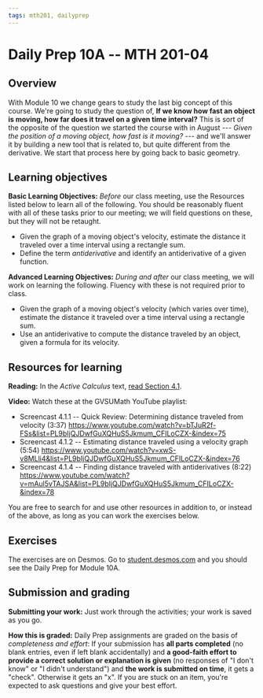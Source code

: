 ```yaml
---
tags: mth201, dailyprep
---
```


# Daily Prep 10A -- MTH 201-04

## Overview 

With Module 10 we change gears to study the last big concept of this course. We're going to study the question of, **If we know how fast an object is moving, how far does it travel on a given time interval?** This is sort of the opposite of the question we started the course with in August --- *Given the position of a moving object, how fast is it moving?* --- and we'll answer it by building a new tool that is related to, but quite different from the derivative. We start that process here by going back to basic geometry. 

## Learning objectives 

**Basic Learning Objectives:** *Before* our class meeting, use the Resources listed below to learn all of the following. You should be reasonably fluent with all of these tasks prior to our meeting; we will field questions on these, but they will not be retaught. 

- Given the graph of a moving object's velocity, estimate the distance it traveled over a time interval using a rectangle sum. 
- Define the term *antiderivative* and identify an antiderivative of a given function. 

**Advanced Learning Objectives:** *During and after* our class meeting, we will work on learning the following. Fluency with these is not required prior to class. 

- Given the graph of a moving object's velocity (which varies over time), estimate the distance it traveled over a time interval using a rectangle sum. 
- Use an antiderivative to compute the distance traveled by an object, given a formula for its velocity.

## Resources for learning

**Reading:** In the _Active Calculus_ text, [read Section 4.1](https://activecalculus.org/single/sec-4-1-velocity-distance.html). 

**Video:** Watch these at the GVSUMath YouTube playlist: 

- Screencast 4.1.1 -- Quick Review: Determining distance traveled from velocity (3:37)  https://www.youtube.com/watch?v=bTJuR2f-FSs&list=PL9bIjQJDwfGuXQHuS5Jkmum_CFILoCZX-&index=75
- Screencast 4.1.2 -- Estimating distance traveled using a velocity graph (5:54) https://www.youtube.com/watch?v=xwS-v8MLli4&list=PL9bIjQJDwfGuXQHuS5Jkmum_CFILoCZX-&index=76
- Screencast 4.1.4 -- Finding distance traveled with antiderivatives (8:22) https://www.youtube.com/watch?v=mAul5vTAJSA&list=PL9bIjQJDwfGuXQHuS5Jkmum_CFILoCZX-&index=78


You are free to search for and use other resources in addition to, or instead of the above, as long as you can work the exercises below.

## Exercises 

The exercises are on Desmos. Go to [student.desmos.com](http://student.desmos.com) and you should see the Daily Prep for Module 10A.

## Submission and grading 


**Submitting your work:** Just work through the activities; your work is saved as you go. 

**How this is graded:** Daily Prep assignments are graded on the basis of *completeness and effort*: If your submission has **all parts completed** (no blank entries, even if left blank accidentally) and **a good-faith effort to provide a correct solution or explanation is given** (no responses of "I don't know" or "I didn't understand") and **the work is submitted on time**, it gets a "check". Otherwise it gets an "x". If you are stuck on an item, you're expected to ask questions and give your best effort.  